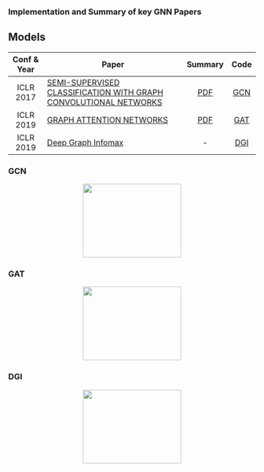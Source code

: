 ### Implementation and Summary of key GNN Papers


## Models

| Conf & Year | Paper | Summary | Code |
| :---: | --- | :---: | :---: |
| ICLR 2017 | [SEMI-SUPERVISED CLASSIFICATION WITH GRAPH CONVOLUTIONAL NETWORKS](https://arxiv.org/abs/1609.02907)|  [PDF](https://github.com/SukwonYun/GNN-Papers/tree/master/GCN/GCN_SukwonYun.pdf)  | [GCN](https://github.com/SukwonYun/GNN-Papers/tree/master/GCN/)
| ICLR 2019 | [GRAPH ATTENTION NETWORKS](https://arxiv.org/abs/1710.10903)| [PDF](https://github.com/SukwonYun/GNN-Papers/tree/master/GAT/GAT_SukwonYun.pdf) | [GAT](https://github.com/SukwonYun/GNN-Papers/tree/master/GAT/)
| ICLR 2019 | [Deep Graph Infomax](https://arxiv.org/abs/1809.10341)| - | [DGI](https://github.com/SukwonYun/GNN-Papers/tree/master/DGI)

### GCN
<center><img src="https://user-images.githubusercontent.com/68312164/174877853-1c044c56-3d6c-4029-af50-cd455c7e1ce8.png" width="200" height="150"></center>

### GAT
<center><img src="https://user-images.githubusercontent.com/68312164/174878843-7228819c-9976-4155-82f6-38304ee7a5ea.png)" width="200" height="150"></center>

### DGI
<center><img src="https://user-images.githubusercontent.com/68312164/174879007-9a0f77c8-bd1e-4eda-ba04-40518d8bd745.png)" width="200" height="150"></center>
